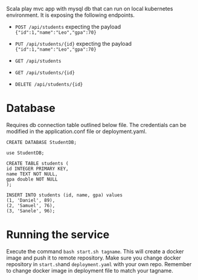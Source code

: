 Scala play mvc app with mysql db that can run on local kubernetes environment. It is exposing the following endpoints.

- `
  POST /api/students
  ` expecting the payload `{"id":1,"name":"Leo","gpa":70}`
- `
  PUT /api/students/{id}
  ` expecting the payload `{"id":1,"name":"Leo","gpa":70}`

- `
  GET /api/students
  `

- `
  GET /api/students/{id}
  `

- `
  DELETE /api/students/{id}
  `

# Database

Requires db connection table outlined below file. The credentials can be modified in the application.conf file or deployment.yaml.

```roomsql
CREATE DATABASE StudentDB;

use StudentDB;

CREATE TABLE students (
id INTEGER PRIMARY KEY,
name TEXT NOT NULL,
gpa double NOT NULL
);

INSERT INTO students (id, name, gpa) values
(1, 'Daniel', 89),
(2, 'Samuel', 76),
(3, 'Sanele', 96);
```
# Running the service
Execute the command `bash start.sh tagname`. This will create a docker image and push it to remote repository. Make sure you change docker repository in `start.sh`and `deployment.yaml` with your own repo. Remember to change docker image in deployment file to match your tagname.
